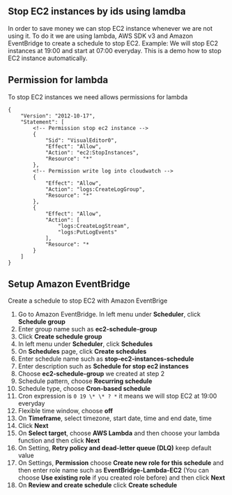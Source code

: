## Stop EC2 instances by ids using lamdba

In order to save money we can stop EC2 instance whenever we are not using it.
To do it we are using lambda, AWS SDK v3 and Amazon EventBridge to create a schedule to stop EC2. Example: We will stop EC2 instances at 19:00 and start at 07:00 everyday. This is a demo how to stop EC2 instance automatically.

## Permission for lambda

To stop EC2 instances we need allows permissions for lambda

```
{
    "Version": "2012-10-17",
    "Statement": [
        <!-- Permission stop ec2 instance -->
        {
            "Sid": "VisualEditor0",
            "Effect": "Allow",
            "Action": "ec2:StopInstances",
            "Resource": "*"
        },
        <!-- Permission write log into cloudwatch -->
        {
            "Effect": "Allow",
            "Action": "logs:CreateLogGroup",
            "Resource": "*"
        },
        {
            "Effect": "Allow",
            "Action": [
                "logs:CreateLogStream",
                "logs:PutLogEvents"
            ],
            "Resource": "*
        }
    ]
}
```

## Setup Amazon EventBridge

Create a schedule to stop EC2 with Amazon EventBrige

1. Go to Amazon EventBridge. In left menu under <b>Scheduler</b>, click <b>Schedule group</b>
2. Enter group name such as <b>ec2-schedule-group</b>
3. Click <b>Create schedule group</b>
4. In left menu under <b>Scheduler</b>, click <b>Schedules</b>
5. On <b>Schedules</b> page, click <b>Create schedules</b>
6. Enter schedule name such as <b>stop-ec2-instances-schedule</b>
7. Enter description such as <b>Schedule for stop ec2 instances</b>
8. Choose <b>ec2-schedule-group</b> we created at step 2
9. Schedule pattern, choose <b>Recurring schedule</b>
10. Schedule type, choose <b>Cron-based schedule</b>
11. Cron expression is `0 19 \* \* ? *` it means we will stop EC2 at 19:00 everyday
12. Flexible time window, choose <b>off</b>
13. On <b>Timeframe</b>, select timezone, start date, time and end date, time
14. Click <b>Next</b>
15. On <b>Select target</b>, choose <b>AWS Lambda</b> and then choose your lambda function and then click <b>Next</b>
16. On Setting, <b>Retry policy and dead-letter queue (DLQ)</b> keep default value
17. On Settings, <b>Permission</b> choose <b>Create new role for this schedule</b> and then enter role name such as <b>EventBridge-Lambda-EC2</b> (You can choose <b>Use existing role</b> if you created role before) and then click <b>Next</b>
18. On <b>Review and create schedule</b> click <b>Create schedule</b>
